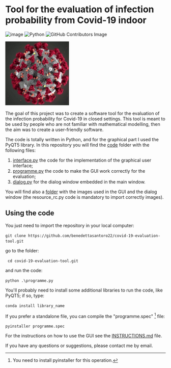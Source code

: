 
# Tool for the evaluation of infection probability from Covid-19 indoor
![image](http://ForTheBadge.com/images/badges/made-with-python.svg)
![Python](https://img.shields.io/badge/python-3.9.12-blue.svg)
![GitHub Contributors Image](https://contrib.rocks/image?repo=benedettasantoro22/covid-19-evaluation-tool)


<img
  src="/code/IMMAGINI-GUI/corona-virus.jpg"
  alt="Alt text"
  title=""
  style="float right;width:200px;height:200px">


The goal of this project was to create a software tool
for the evaluation of the infection probability for Covid-19 in closed settings.
This tool is meant to be used by people who are not familiar with mathematical modelling, then the aim
was to create a user-friendly software.

The code is totally written in Python, and for the graphical part I used the PyQT5 library.
In this repository you will find the [code](code) folder with the following files:
1. [interface.py](code/interface.py) the code for the implementation of the graphical user interface;
2. [programme.py](code/programme.py) the code to make the GUI work correctly for the evaluation;
3. [dialog.py](code/dialog.py) for the dialog window embedded in the main window.

You will find also a [folder](code/IMMAGINI-GUI) with the images used in the GUI and the dialog window (the resource_rc.py code is mandatory to import correctly images).

## Using the code
You just need to import the repository in your local computer:

` git clone https://github.com/benedettasantoro22/covid-19-evaluation-tool.git `

go to the folder:

`  cd covid-19-evaluation-tool.git `

and run the code:

` python .\programme.py `

You'll probably need to install some additional libraries to run the code, like PyQT5; if so, type:

` conda install library_name `

If you prefer a standalone file, you can compile the "programme.spec" [^1] file:

`pyinstaller programme.spec  `                                   

For the instructions on how to use the GUI see the [INSTRUCTIONS.md](code/INSTRUCTIONS.md) file.

If you have any questions or suggestions, please contact me by email. 

[^1]: You need to install pyinstaller for this operation.


